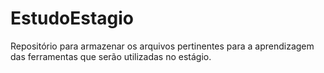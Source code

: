 # EstudoEstagio
Repositório para armazenar os arquivos pertinentes para a aprendizagem das ferramentas que serão utilizadas no estágio.
